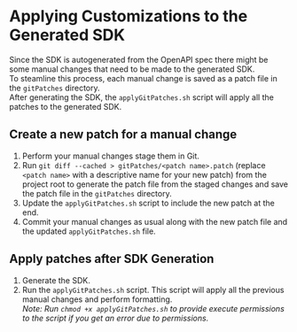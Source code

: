 # Applying Customizations to the Generated SDK
Since the SDK is autogenerated from the OpenAPI spec there might be some manual changes that need to be made to the generated SDK.\
To steamline this process, each manual change is saved as a patch file in the `gitPatches` directory.\
After generating the SDK, the `applyGitPatches.sh` script will apply all the patches to the generated SDK.
## Create a new patch for a manual change
1. Perform your manual changes stage them in Git.
2. Run `git diff --cached > gitPatches/<patch name>.patch` (replace `<patch name>` with a descriptive name for your new patch) from the project root to generate the patch file from the staged changes and save the patch file in the `gitPatches` directory.
3. Update the `applyGitPatches.sh` script to include the new patch at the end.
4. Commit your manual changes as usual along with the new patch file and the updated `applyGitPatches.sh` file.

## Apply patches after SDK Generation
1. Generate the SDK.
2. Run the `applyGitPatches.sh` script. This script will apply all the previous manual changes and perform formatting.\
 _Note: Run `chmod +x applyGitPatches.sh` to provide execute permissions to the script if you get an error due to permissions._